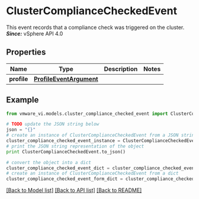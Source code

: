 # ClusterComplianceCheckedEvent

This event records that a compliance check was triggered on the cluster.  ***Since:*** vSphere API 4.0 

## Properties
Name | Type | Description | Notes
------------ | ------------- | ------------- | -------------
**profile** | [**ProfileEventArgument**](ProfileEventArgument.md) |  | 

## Example

```python
from vmware_vi.models.cluster_compliance_checked_event import ClusterComplianceCheckedEvent

# TODO update the JSON string below
json = "{}"
# create an instance of ClusterComplianceCheckedEvent from a JSON string
cluster_compliance_checked_event_instance = ClusterComplianceCheckedEvent.from_json(json)
# print the JSON string representation of the object
print ClusterComplianceCheckedEvent.to_json()

# convert the object into a dict
cluster_compliance_checked_event_dict = cluster_compliance_checked_event_instance.to_dict()
# create an instance of ClusterComplianceCheckedEvent from a dict
cluster_compliance_checked_event_form_dict = cluster_compliance_checked_event.from_dict(cluster_compliance_checked_event_dict)
```
[[Back to Model list]](../README.md#documentation-for-models) [[Back to API list]](../README.md#documentation-for-api-endpoints) [[Back to README]](../README.md)


